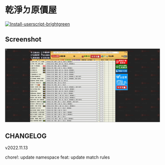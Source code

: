 # 乾淨ㄉ原價屋

[![Install-userscript-brightgreen](Install-userscript-brightgreen.svg)](https://github.com/FlandreDaisuki/My-Browser-Extensions/raw/master/userscripts/CleanCoolpcEvaluate.user.js)

## Screenshot

![screenshot](coolpc.jpg)

## CHANGELOG

v2022.11.13

chore!: update namespace
feat: update match rules
